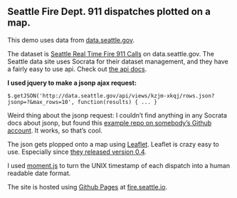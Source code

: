 Seattle Fire Dept. 911 dispatches plotted on a map.
---------------------------------------------------

This demo uses data from [data.seattle.gov](https://data.seattle.gov).

The dataset is [Seattle Real Time Fire 911 Calls](https://data.seattle.gov/Public-Safety/Seattle-Real-Time-Fire-911-Calls/kzjm-xkqj) on data.seattle.gov.
The Seattle data site uses Socrata for their dataset management, and
they have a fairly easy to use api. Check out [the api docs](https://data.seattle.gov/api/docs).

**I used jquery to make a jsonp ajax request:**

`$.getJSON('http://data.seattle.gov/api/views/kzjm-xkqj/rows.json?jsonp=?&max_rows=10', function(results) { ... }`

Weird thing about the jsonp request: I couldn’t find anything in any
Socrata docs about jsonp, but found this [example repo on somebody’s
Github account](https://github.com/jasonhoekstra/socrata_jquery_test/blob/master/socrata_test.js). It works, so that’s cool.

The json gets plopped onto a map using [Leaflet](http://leaflet.cloudmade.com/index.html). Leaflet is crazy
easy to use. Especially since [they released version 0.4](http://leaflet.cloudmade.com/2012/07/30/leaflet-0-4-released.html). 

I used [moment.js](http://momentjs.com) to turn the UNIX timestamp of each dispatch into a
human readable date format.

The site is hosted using [Github Pages](http://pages.github.com) at [fire.seattle.io](http://fire.seattle.io).